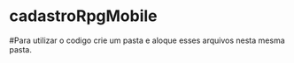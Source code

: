 # cadastroRpgMobile
#Para utilizar o codigo crie um pasta e aloque esses arquivos nesta mesma pasta.
